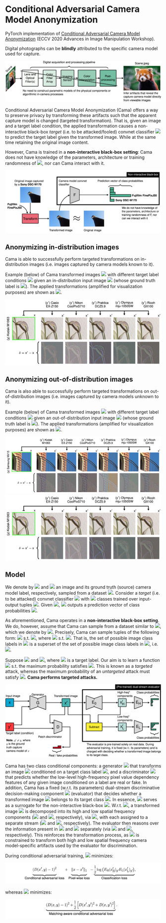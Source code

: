 # Conditional Adversarial Camera Model Anonymization

PyTorch implementation of [Conditional Adversarial Camera Model Anonymization](https://arxiv.org/abs/2002.07798) (ECCV 2020 Advances in Image Manipulation Workshop).

Digital photographs can be **blindly** attributed to the specific camera model used for capture.

![blind-att](images/blind-att.png)

Conditional Adversarial Camera Model Anonymization (Cama) offers a way to preserve privacy by transforming these artifacts such that the apparent capture model is changed (targeted transformation). That is, given an image and a target label condition, the applied transformation causes a non-interactive black-box *target* (i.e. to be attacked/fooled) convnet classifier <img src="https://render.githubusercontent.com/render/math?math=\large F"> to predict the target label given the transformed image. While at the same time retaining the original image content.

However, Cama is trained in a **non-interactive black-box setting**: Cama does not have knowledge of the parameters, architecture or training randomness of <img src="https://render.githubusercontent.com/render/math?math=\large F">, nor can Cama interact with it. 

![blind-att](images/cam-anon.png)

## Anonymizing in-distribution images
Cama is able to successfully perform targeted transformations on in-distribution images (i.e. images captured by camera models known to it).

Example (below) of Cama transformed images <img src="https://render.githubusercontent.com/render/math?math=\large x^'"> with different target label conditions <img src="https://render.githubusercontent.com/render/math?math=\large y^'"> given an in-distribution input image <img src="https://render.githubusercontent.com/render/math?math=\large x"> (whose ground truth label is <img src="https://render.githubusercontent.com/render/math?math=\large y">). The applied transformations (amplified for visualization purposes) are shown as <img src="https://render.githubusercontent.com/render/math?math=\large \delta">.

![inDist-example](images/flower.png)

## Anonymizing out-of-distribution images
Cama is also able to successfully perform targeted transformations on out-of-distribution images (i.e. images captured by camera models unknown to it).

Example (below) of Cama transformed images <img src="https://render.githubusercontent.com/render/math?math=\large x^'"> with different target label conditions <img src="https://render.githubusercontent.com/render/math?math=\large y^'"> given an out-of-distribution input image <img src="https://render.githubusercontent.com/render/math?math=\large x"> (whose ground truth label is <img src="https://render.githubusercontent.com/render/math?math=\large y">). The applied transformations (amplified for visualization purposes) are shown as <img src="https://render.githubusercontent.com/render/math?math=\large \delta">.

![outDist-example](images/building.png)
<img src="images/flower.png" width="800" />

## Model
We denote by <img src="https://render.githubusercontent.com/render/math?math=\large x\in\mathbb{R}^d"> and <img src="https://render.githubusercontent.com/render/math?math=\large y\in\mathbb{N}_c=\{1,\dots,c\}"> an image and its ground truth (source) camera model label, respectively, sampled from a dataset <img src="https://render.githubusercontent.com/render/math?math=\large p_{\text{data}}">. Consider a *target* (i.e. to be attacked) convnet classifier <img src="https://render.githubusercontent.com/render/math?math=\large F"> with <img src="https://render.githubusercontent.com/render/math?math=\large c"> classes trained over input-output tuples <img src="https://render.githubusercontent.com/render/math?math=\large (x,y)\sim p_{\mathrm{data}}(x,y)">. Given <img src="https://render.githubusercontent.com/render/math?math=\large x">, <img src="https://render.githubusercontent.com/render/math?math=\large F"> outputs a prediction vector of class probabilities <img src="https://render.githubusercontent.com/render/math?math=\large F:x\mapsto F(x)\in[0,1]^{c}">.

As aforementioned, Cama operates in a **non-interactive black-box setting**. We do, however, assume that Cama can sample from a dataset similar to <img src="https://render.githubusercontent.com/render/math?math=\large p_{\mathrm{data}}">, which we denote by <img src="https://render.githubusercontent.com/render/math?math=\large q_{\mathrm{data}}">. Precisely, Cama can sample tuples of the following form: <img src="https://render.githubusercontent.com/render/math?math=\large (x,y)\sim q_{\text{data}}(x,y)"> s.t. <img src="https://render.githubusercontent.com/render/math?math=\large y\in\mathbb{N}_{c^'}">, where <img src="https://render.githubusercontent.com/render/math?math=\large (x,y)\sim q_{\text{data}}(x,y)"> s.t. <img src="https://render.githubusercontent.com/render/math?math=\large c^' \leq c">. That is, the set of possible image class labels in <img src="https://render.githubusercontent.com/render/math?math=\large p_{\text{data}}"> is a superset of the set of possible image class labels in <img src="https://render.githubusercontent.com/render/math?math=\large q_{\text{data}}">, i.e. <img src="https://render.githubusercontent.com/render/math?math=\large \mathbb{N}_{c}\supseteq \mathbb{N}_{c'}">.

Suppose <img src="https://render.githubusercontent.com/render/math?math=\large (x,y)\sim q_{\text{data}}(x,y)"> and <img src="https://render.githubusercontent.com/render/math?math=\large y^' \in\mathbb{N}_{c^'}">, where <img src="https://render.githubusercontent.com/render/math?math=\large y^' \neq y"> is a target label. Our aim is to learn a function <img src="https://render.githubusercontent.com/render/math?math=\large G:(x,y^')\mapsto x^' \approx x"> s.t. the maximum probability satisfies <img src="https://render.githubusercontent.com/render/math?math=\large \argmax_{i} F(x^')_i=y^'">. This is known as a *targeted* attack, whereas the maximum probability of an *untargeted* attack must satisfy <img src="https://render.githubusercontent.com/render/math?math=\large \arg \max_{i} F(x^')_i\neq y">. **Cama performs targeted attacks.**

![cama-model](images/model.png)

Cama has two class conditional components: a generator <img src="https://render.githubusercontent.com/render/math?math=\large G"> that transforms an image <img src="https://render.githubusercontent.com/render/math?math=\large x"> conditioned on a target class label <img src="https://render.githubusercontent.com/render/math?math=\large y^'">, and a discriminator <img src="https://render.githubusercontent.com/render/math?math=\large D"> that predicts whether the low-level high-frequency pixel value dependency features of any given image conditioned on a label are real or fake. In addition, Cama has a fixed (w.r.t. its parameters) dual-stream discriminative decision-making component <img src="https://render.githubusercontent.com/render/math?math=\large E"> (evaluator) that decides whether a transformed image <img src="https://render.githubusercontent.com/render/math?math=\large x"> belongs to its target class <img src="https://render.githubusercontent.com/render/math?math=\large y">. In essence, <img src="https://render.githubusercontent.com/render/math?math=\large E"> serves as a surrogate for the non-interactive black-box <img src="https://render.githubusercontent.com/render/math?math=\large F">. W.r.t. <img src="https://render.githubusercontent.com/render/math?math=\large E">, a transformed image <img src="https://render.githubusercontent.com/render/math?math=\large x^'"> is decomposed into its high and low spatial frequency components (<img src="https://render.githubusercontent.com/render/math?math=\large x^'_\text{H}"> and <img src="https://render.githubusercontent.com/render/math?math=\large x^'_\text{L}">, respectively), via <img src="https://render.githubusercontent.com/render/math?math=\large E_0">, with each assigned to a separate stream (<img src="https://render.githubusercontent.com/render/math?math=\large E_\text{H}"> and <img src="https://render.githubusercontent.com/render/math?math=\large E_\text{L}">, respectively). The evaluator then reasons over the information present in <img src="https://render.githubusercontent.com/render/math?math=\large x^'_\text{H}"> and <img src="https://render.githubusercontent.com/render/math?math=\large x^'_\text{L}"> separately (via <img src="https://render.githubusercontent.com/render/math?math=\large E_\text{H}"> and <img src="https://render.githubusercontent.com/render/math?math=\large E_\text{L}">, respectively). This reinforces the transformation process, as <img src="https://render.githubusercontent.com/render/math?math=\large G"> is constrained to transform both high and low spatial frequency camera model-specific artifacts used by the evaluator for discrimination.


During conditional adversarial training, <img src="https://render.githubusercontent.com/render/math?math=\large G"> minimizes:

![g-minimizes](images/g-minimizes.png)

<!-- <img src="https://render.githubusercontent.com/render/math?math=\Large{\underbrace{(D(x^\prime,y)-1)^2}_{\text{Conditional adversarial loss}} %2B \underbrace{\lVert x-x^\prime \rVert_1}_{\text{Pixel-wise loss}} - \underbrace{\frac{1}{2}\log \left( E_\mathrm{H}(x^\prime_\mathrm{H})_{y^\prime}  E_\mathrm{L}(x^\prime_\mathrm{L})_{y^\prime} \right)}_{\text{Classification loss}}}"> -->

whereas <img src="https://render.githubusercontent.com/render/math?math=\large D"> minimizes:

![d-minimizes](images/d-minimizes.png)

<!-- <img src="https://render.githubusercontent.com/render/math?math=\Large \smash{\underbrace{(D(x,y)-1)^2 %2B \frac{1}{2}\left[D(x^\prime, y^\prime)^2 %2B D(x,y^\prime)^2\right]}_{\text{Matching-aware conditional adversarial loss}}}"> -->

